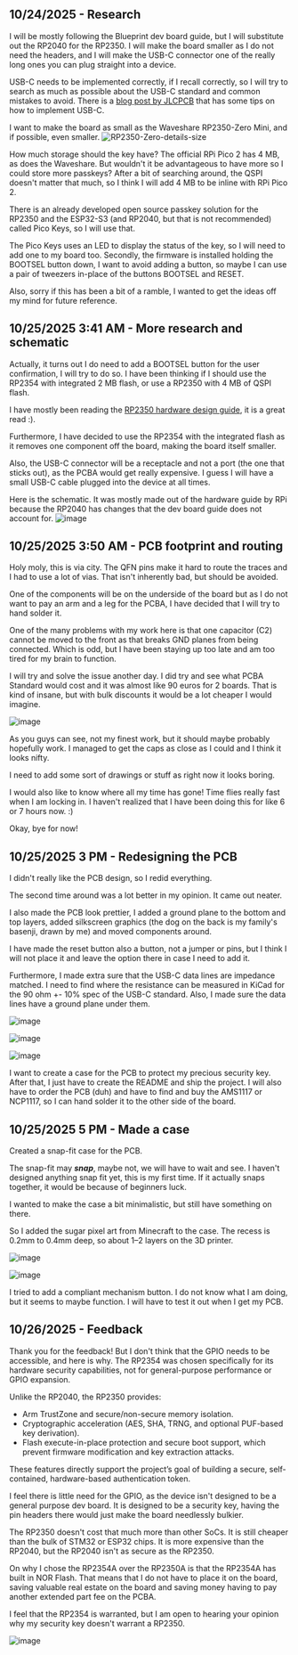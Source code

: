 <!--
  ===================    !!READ THIS NOTICE!!   ====================
  DO NOT edit this file manually. Your changes WILL BE OVERWRITTEN!
  This journal is auto generated and updated by Hack Club Blueprint.
  To edit this file, please edit your journal entries on Blueprint.
  ==================================================================
-->

## 10/24/2025 - Research  

I will be mostly following the Blueprint dev board guide, but I will substitute out the RP2040 for the RP2350. 
I will make the board smaller as I do not need the headers, and I will make the USB-C connector one of the really long ones you can plug straight into a device.

USB-C needs to be implemented correctly, if I recall correctly, so I will try to search as much as possible about the USB-C standard and common mistakes to avoid. There is a [blog post by JLCPCB](https://jlcpcb.com/blog/pcb-layout-guidelines-for-usb-type-c) that has some tips on how to implement USB-C.

I want to make the board as small as the Waveshare RP2350-Zero Mini, and if possible, even smaller.
![RP2350-Zero-details-size](https://blueprint.hackclub.com/user-attachments/blobs/proxy/eyJfcmFpbHMiOnsiZGF0YSI6NTIwOCwicHVyIjoiYmxvYl9pZCJ9fQ==--ec6cfd82ea3c628c263e2f09148955368221d71f/RP2350-Zero-details-size.jpg)

How much storage should the key have? The official RPi Pico 2 has 4 MB, as does the Waveshare. But wouldn't it be advantageous to have more so I could store more passkeys?
After a bit of searching around, the QSPI doesn't matter that much, so I think I will add 4 MB to be inline with RPi Pico 2.

There is an already developed open source passkey solution for the RP2350 and the ESP32-S3 (and RP2040, but that is not recommended) called Pico Keys, so I will use that.

The Pico Keys uses an LED to display the status of the key, so I will need to add one to my board too. Secondly, the firmware is installed holding the BOOTSEL button down, I want to avoid adding a button, so maybe I can use a pair of tweezers in-place of the buttons BOOTSEL and RESET.

Also, sorry if this has been a bit of a ramble, I wanted to get the ideas off my mind for future reference.
  

## 10/25/2025 3:41 AM - More research and schematic  

Actually, it turns out I do need to add a BOOTSEL button for the user confirmation, I will try to do so. I have been thinking if I should use the RP2354 with integrated 2 MB flash, or use a RP2350 with 4 MB of QSPI flash.

I have mostly been reading the [RP2350 hardware design guide](https://datasheets.raspberrypi.com/rp2350/hardware-design-with-rp2350.pdf), it is a great read :).

Furthermore, I have decided to use the RP2354 with the integrated flash as it removes one component off the board, making the board itself smaller.

Also, the USB-C connector will be a receptacle and not a port (the one that sticks out), as the PCBA would get really expensive. I guess I will have a small USB-C cable plugged into the device at all times.

Here is the schematic. It was mostly made out of the hardware guide by RPi because the RP2040 has changes that the dev board guide does not account for.
![image](https://blueprint.hackclub.com/user-attachments/blobs/proxy/eyJfcmFpbHMiOnsiZGF0YSI6NTM0MCwicHVyIjoiYmxvYl9pZCJ9fQ==--d3f5e668c3d1f68173d2f2020ca4d21c8f702b06/image.png)  

## 10/25/2025 3:50 AM - PCB footprint and routing  

Holy moly, this is via city. The QFN pins make it hard to route the traces and I had to use a lot of vias. That isn't inherently bad, but should be avoided. 

One of the components will be on the underside of the board but as I do not want to pay an arm and a leg for the PCBA, I have decided that I will try to hand solder it.

One of the many problems with my work here is that one capacitor (C2) cannot be moved to the front as that breaks GND planes from being connected. Which is odd, but I have been staying up too late and am too tired for my brain to function.

I will try and solve the issue another day. I did try and see what PCBA Standard would cost and it was almost like 90 euros for 2 boards. That is kind of insane, but with bulk discounts it would be a lot cheaper I would imagine.

![image](https://blueprint.hackclub.com/user-attachments/blobs/proxy/eyJfcmFpbHMiOnsiZGF0YSI6NTM0MSwicHVyIjoiYmxvYl9pZCJ9fQ==--28c2966ea3004686e06a7d0c26133aa5f2c5be97/image.png)

As you guys can see, not my finest work, but it should maybe probably hopefully work.
I managed to get the caps as close as I could and I think it looks nifty.

I need to add some sort of drawings or stuff as right now it looks boring.

I would also like to know where all my time has gone! Time flies really fast when I am locking in. I haven't realized that I have been doing this for like 6 or 7 hours now. :)

Okay, bye for now!  

## 10/25/2025 3 PM - Redesigning the PCB  

I didn't really like the PCB design, so I redid everything.

The second time around was a lot better in my opinion. It came out neater.

I also made the PCB look prettier, I added a ground plane to the bottom and top layers, added silkscreen graphics (the dog on the back is my family's basenji, drawn by me) and moved components around.

I have made the reset button also a button, not a jumper or pins, but I think I will not place it and leave the option there in case I need to add it.

Furthermore, I made extra sure that the USB-C data lines are impedance matched. I need to find where the resistance can be measured in KiCad for the 90 ohm +- 10% spec of the USB-C standard. 
Also, I made sure the data lines have a ground plane under them.

![image](https://blueprint.hackclub.com/user-attachments/blobs/proxy/eyJfcmFpbHMiOnsiZGF0YSI6NTQyNCwicHVyIjoiYmxvYl9pZCJ9fQ==--b3568123d8d2fe4796c8660627162725efd8a7fd/image.png)

![image](https://blueprint.hackclub.com/user-attachments/blobs/proxy/eyJfcmFpbHMiOnsiZGF0YSI6NTQyNSwicHVyIjoiYmxvYl9pZCJ9fQ==--b5a17e3fd2a702f5c3d82c874242f1e0c24293ba/image.png)

![image](https://blueprint.hackclub.com/user-attachments/blobs/proxy/eyJfcmFpbHMiOnsiZGF0YSI6NTQyNiwicHVyIjoiYmxvYl9pZCJ9fQ==--f77a58dc148be0d8ecfe3cb79df92927b9483a2b/image.png)

I want to create a case for the PCB to protect my precious security key.
After that, I just have to create the README and ship the project.
I will also have to order the PCB (duh) and have to find and buy the AMS1117 or NCP1117, so I can hand solder it to the other side of the board.  

## 10/25/2025 5 PM - Made a case  

Created a snap-fit case for the PCB. 

The snap-fit may ***snap***, maybe not, we will have to wait and see.
I haven't designed anything snap fit yet, this is my first time. If it actually snaps together, it would be because of beginners luck.

I wanted to make the case a bit minimalistic, but still have something on there.

So I added the sugar pixel art from Minecraft to the case. The recess is 0.2mm to 0.4mm deep, so about 1–2 layers on the 3D printer.

![image](https://blueprint.hackclub.com/user-attachments/blobs/proxy/eyJfcmFpbHMiOnsiZGF0YSI6NTQ1MywicHVyIjoiYmxvYl9pZCJ9fQ==--45d3349fb7673e600678b53500230af6c5ffe6eb/image.png)

![image](https://blueprint.hackclub.com/user-attachments/blobs/proxy/eyJfcmFpbHMiOnsiZGF0YSI6NTQ1NCwicHVyIjoiYmxvYl9pZCJ9fQ==--1b642fc3a8fe42ccefa1fc334304d8a2a642b4dc/image.png)

I tried to add a compliant mechanism button. I do not know what I am doing, but it seems to maybe function.
I will have to test it out when I get my PCB.  

## 10/26/2025 - Feedback  

Thank you for the feedback! But I don't think that the GPIO needs to be accessible, and here is why.
The RP2354 was chosen specifically for its hardware security capabilities, not for general-purpose performance or GPIO expansion.

Unlike the RP2040, the RP2350 provides:
* Arm TrustZone and secure/non-secure memory isolation.
* Cryptographic acceleration (AES, SHA, TRNG, and optional PUF-based key derivation).
* Flash execute-in-place protection and secure boot support, which prevent firmware modification and key extraction attacks.

These features directly support the project’s goal of building a secure, self-contained, hardware-based authentication token.

I feel there is little need for the GPIO, as the device isn't designed to be a general purpose dev board.
It is designed to be a security key, having the pin headers there would just make the board needlessly bulkier.

The RP2350 doesn't cost that much more than other SoCs. It is still cheaper than the bulk of STM32 or ESP32 chips. It is more expensive than the RP2040, but the RP2040 isn't as secure as the RP2350.

On why I chose the RP2354A over the RP2350A is that the RP2354A has built in NOR Flash. That means that I do not have to place it on the board, saving valuable real estate on the board and saving money having to pay another extended part fee on the PCBA.

I feel that the RP2354 is warranted, but I am open to hearing your opinion why my security key doesn't warrant a RP2350.

![image](https://blueprint.hackclub.com/user-attachments/blobs/proxy/eyJfcmFpbHMiOnsiZGF0YSI6NTU1OCwicHVyIjoiYmxvYl9pZCJ9fQ==--4c15b4d04f7a0d18e269723259db7bc531cecb43/image.png)
  

